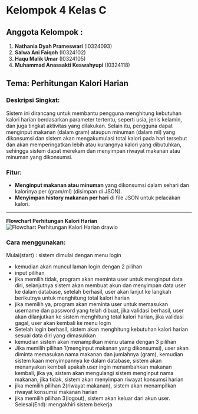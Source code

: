 # Kelompok 4 Kelas C  

## Anggota Kelompok :
1. **Nathania Dyah Prameswari** (I0324093)  
2. **Salwa Ani Faiqoh** (I0324102)  
3. **Haqu Malik Umar** (I0324105)  
4. **Muhammad Anassakti Keswahyupi** (I0324118)  

## Tema: Perhitungan Kalori Harian  

### Deskripsi Singkat:
Sistem ini dirancang untuk membantu pengguna menghitung kebutuhan kalori harian berdasarkan parameter tertentu, seperti usia, jenis kelamin, dan juga tingkat aktivitas yang dilakukan. Selain itu, pengguna dapat menginput makanan (dalam gram) ataupun minuman (dalam ml) yang dikonsumsi dan sistem akan mengakumulasi total kalori pada hari tersebut dan akan memperingatkan lebih atau kurangnya kalori yang dibutuhkan, sehingga sistem dapat merekam dan menyimpan riwayat makanan atau minuman yang dikonsumsi. 

### Fitur:
- **Menginput makanan atau minuman** yang dikonsumsi dalam sehari dan kalorinya per (gram/ml) (disimpan di JSON).  
- **Menyimpan history makanan per hari** di file JSON untuk pelacakan kalori.

---
**Flowchart Perhitungan Kalori Harian**
![Flowchart Perhitungan Kalori Harian drawio](https://github.com/user-attachments/assets/74a190ee-337d-4594-b537-994adece6ce7)


### Cara menggunakan:
Mulai(start) : sistem dimulai dengan menu login
- kemudian akan muncul laman login dengan 2 pilihan
- input pilihan
- jika memilih tidak, program akan meminta user untuk menginput data diri, selanjutnya sistem akan membuat akun dan menyimpan data user ke dalam database, setelah berhasil, user akan lanjut ke langkah berikutnya untuk menghitung total kalori harian
- jika memilih ya, program akan meminta user untuk memasukan username dan password yang telah dibuat, jika validasi berhasil, user akan dilanjutkan ke sistem menghitung total kalori harian, jika validasi gagal, user akan kembali ke menu login
- Setelah login berhasil, sistem akan menghitung kebutuhan kalori harian sesuai data diri yang dimasukkan
- kemudian sistem akan menampilkan menu utama dengan 3 pilihan
- Jika memilih pilihan 1(menginput makanan yang dikonsumsi), user akan diminta memasukan nama makanan dan jumlahnya (gram), kemudian sistem kaan menyimpannya ke dalam database, sistem akan menanyakan kembali apakah user ingin menambahkan makanan kembali, jika ya, sistem akan mengulangi sistem menginput nama makanan, jika tidak, sistem akan menyimpan riwayat konsumsi harian
- jika memilih pilihan 2(riwayat makanan), sistem akan menampilkan riwayat konsumsi makanan harian
- jika memilih pilihan 3(logout), sistem akan keluar dari akun user.
Selesai(End): mengakhiri sistem bekerja
